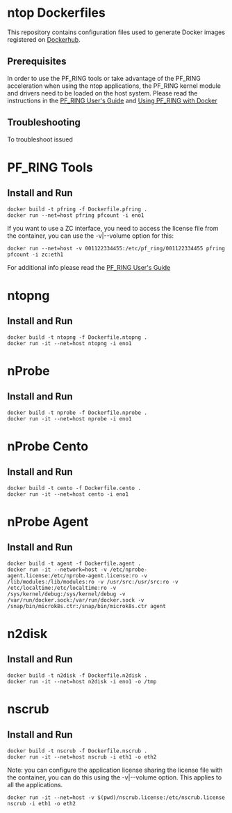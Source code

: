 # ntop Dockerfiles

This repository contains configuration files used to generate Docker images registered on [Dockerhub](https://hub.docker.com/u/ntop).

## Prerequisites

In order to use the PF_RING tools or take advantage of the PF_RING acceleration when using the ntop
applications, the PF_RING kernel module and drivers need to be loaded on the host system. Please 
read the instructions in the [PF_RING User's Guide](http://www.ntop.org/guides/pf_ring/get_started/index.html)
and [Using PF_RING with Docker](https://www.ntop.org/guides/pf_ring/containers/docker.html)

## Troubleshooting

To troubleshoot issued

# PF_RING Tools

## Install and Run

```
docker build -t pfring -f Dockerfile.pfring .
docker run --net=host pfring pfcount -i eno1
```

If you want to use a ZC interface, you need to access the license file from the container, 
you can use the -v|--volume option for this:

```
docker run --net=host -v 001122334455:/etc/pf_ring/001122334455 pfring pfcount -i zc:eth1
```

For additional info please read the [PF_RING User's Guide](http://www.ntop.org/guides/pf_ring/containers/docker.html)

# ntopng

## Install and Run

```
docker build -t ntopng -f Dockerfile.ntopng .
docker run -it --net=host ntopng -i eno1
```

# nProbe

## Install and Run

```
docker build -t nprobe -f Dockerfile.nprobe .
docker run -it --net=host nprobe -i eno1
```

# nProbe Cento

## Install and Run

```
docker build -t cento -f Dockerfile.cento .
docker run -it --net=host cento -i eno1
```

# nProbe Agent

## Install and Run

```
docker build -t agent -f Dockerfile.agent .
docker run -it --network=host -v /etc/nprobe-agent.license:/etc/nprobe-agent.license:ro -v /lib/modules:/lib/modules:ro -v /usr/src:/usr/src:ro -v /etc/localtime:/etc/localtime:ro -v /sys/kernel/debug:/sys/kernel/debug -v /var/run/docker.sock:/var/run/docker.sock -v /snap/bin/microk8s.ctr:/snap/bin/microk8s.ctr agent
```

# n2disk

## Install and Run

```
docker build -t n2disk -f Dockerfile.n2disk .
docker run -it --net=host n2disk -i eno1 -o /tmp
```

# nscrub

## Install and Run

```
docker build -t nscrub -f Dockerfile.nscrub .
docker run -it --net=host nscrub -i eth1 -o eth2
```

Note: you can configure the application license sharing the license file with the container, 
you can do this using the -v|--volume option. This applies to all the applications.

```
docker run -it --net=host -v $(pwd)/nscrub.license:/etc/nscrub.license nscrub -i eth1 -o eth2
```

